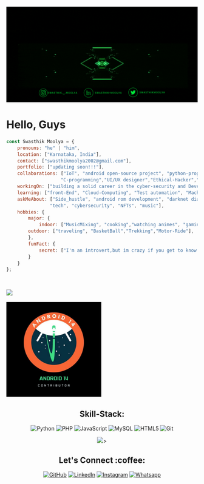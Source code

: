 <p align="center"> <img src="https://github.com/swasthikmoolya/swasthikmoolya/blob/main/Swasthik%20Moolya.gif" alt="crazychickendev" /> </p>
<h1 align="left"> Hello, Guys </h1>

```javascript
const Swasthik Moolya = {
    pronouns: "he" | "him",
    location: ["Karnataka, India"],
    contact: ["swasthikmoolya2002@gmail.com"],
    portfolio: ["updating soon!!!"],
    collaborations: ["IoT", "android open-source project", "python-programming", "cyber-security", 
                    "C-programming","UI/UX designer","Ethical-Hacker","Front-End-Developer"],
    workingOn: ["building a solid career in the cyber-security and Developing AOSP ROMs..."],
    learning: ["front-End", "Cloud-Computing", "Test automation", "Machine-learning", "Kernels", "AOSP Builds", "CyberSecurity Analyst"],
    askMeAbout: ["Side_hustle", "android rom development", "darknet diaries", "parrotOS", 
                "tech", "cybersecurity", "NFTs", "music"],
    hobbies: {
        major: {
            indoor: ["MusicMixing", "cooking","watching animes", "gaming","K-Drama"],
	    outdoor: ["traveling", "BasketBall","Trekking","Motor-Ride"],
        },
        funFact: {
            secret: ["I'm an introvert,but im crazy if you get to know me","XD"],
        }        
    }
};
```

<p align="center"> <img src="  "/> </p>

[![](https://holopin.me/swasthik_moolya)](https://holopin.io/@swasthik_moolya)

<p align="left"> <img src="https://github.com/swasthikmoolya/swasthikmoolya/blob/main/20230423_113444_0000.png" height="250" width="250"/> </p>
<h2 align="center">Skill-Stack:</h2>
<p align="center">
  <img alt="Python" src="https://img.shields.io/badge/-Python-ffb400?style=flat-square&logo=python&logoColor=white" />
  <img alt="PHP" src="https://img.shields.io/badge/-PHP-ffb400?style=flat-square&logo=php&logoColor=white" />
  <img alt="JavaScript" src="https://img.shields.io/badge/-JavaScript-ffb400?style=flat-square&logo=javascript&logoColor=white" />
  <img alt="MySQL" src="https://img.shields.io/badge/-MySQL-ffb400?style=flat-square&logo=mysql&logoColor=white" />
  <img alt="HTML5" src="https://img.shields.io/badge/-HTML5-ffb400?style=flat-square&logo=html5&logoColor=white" />
  <img alt="Git" src="https://img.shields.io/badge/-Git-ffb400?style=flat-square&logo=git&logoColor=white" />
  
</p>

<p align="center" height='130px'> <img src="https://github-readme-stats.vercel.app/api?[![Swasthik's GitHub stats](https://github-readme-stats.vercel.app/api?username=swasthikmoolya2002)](https://github.com/swasthikmoolya2002/github-readme-stats) </p>
<h3 align="center">>

<h2 align="center">Let's Connect :coffee:</h2></a>
<p align="center">
	<a href="https://github.com/swasthikmoolya2002"><img src="https://img.icons8.com/bubbles/50/000000/github.png" alt="GitHub"/></a>
	<a href="https://www.linkedin.com/in/swasthik-moolya-057b121b8/"><img src="https://img.icons8.com/bubbles/50/000000/linkedin.png" alt="LinkedIn"/></a>
	<a href="https://www.instagram.com/swasthik._.moolya"><img src="https://img.icons8.com/bubbles/50/000000/instagram.png" alt="Instagram"/></a>
        <a href="https://wa.me/918050396640"><img src="https://img.icons8.com/bubbles/50/000000/whatsapp.png" alt="Whatsapp"/></a>
</p>
